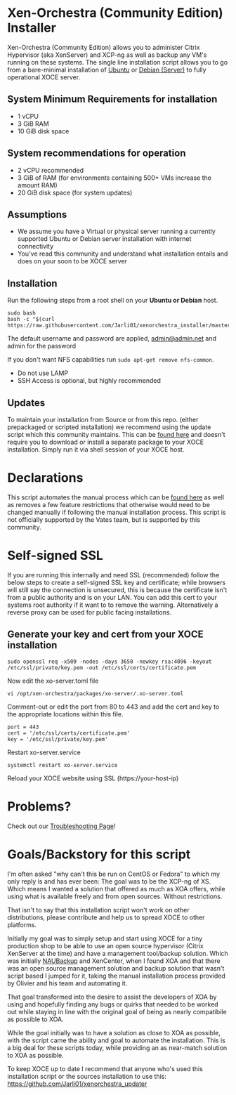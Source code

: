 # Xen-Orchestra (Community Edition) Installer

Xen-Orchestra (Community Edition) allows you to administer Citrix Hypervisor (aka XenServer) and XCP-ng as well as backup any VM's running on these systems. The single line installation script allows you to go from a bare-minimal installation of [Ubuntu](https://ubuntu.com/download/server) or [Debian (Server)](https://www.debian.org/distrib/netinst) to fully operational XOCE server.

## System Minimum Requirements for installation

* 1 vCPU
* 3 GiB RAM
* 10 GiB disk space

## System recommendations for operation

* 2 vCPU recommended 
* 3 GiB of RAM (for environments containing 500+ VMs increase the amount RAM)
* 20 GiB disk space (for system updates)

## Assumptions

* We assume you have a Virtual or physical server running a currently supported Ubuntu or Debian server installation with internet connectivity
* You've read this community and understand what installation entails and does on your soon to be XOCE server

## Installation
 
Run the following steps from a root shell on your **Ubuntu or Debian** host.

	sudo bash
	bash -c "$(curl https://raw.githubusercontent.com/Jarli01/xenorchestra_installer/master/xo_install.sh)"
    
The default username and password are applied, admin@admin.net and admin for the password

If you don't want NFS capabilities run ```sudo apt-get remove nfs-common```.

* Do not use LAMP
* SSH Access is optional, but highly recommended

## Updates

To maintain your installation from Source or from this repo. (either prepackaged or scripted installation) we recommend using the update script which this community maintains. This can be [found here](https://github.com/Jarli01/xenorchestra_updater) and doesn't require you to download or install a separate package to your XOCE installation. Simply run it via shell session of your XOCE host.

# Declarations

This script automates the manual process which can be [found here](https://docs.xen-orchestra.com/installation) as well as removes a few feature restrictions that otherwise would need to be changed manually if following the manual installation process. This script is not officially supported by the Vates team, but is supported by this community. 

# Self-signed SSL 

If you are running this internally and need SSL (recommended) follow the below steps to create a self-signed SSL key and certificate; while browsers will still say the connection is unsecured, this is because the certificate isn't from a public authority and is on your LAN. You can add this cert to your systems root authority if it want to to remove the warning. Alternatively a reverse proxy can be used for public facing installations.  

## Generate your key and cert from your XOCE installation

    sudo openssl req -x509 -nodes -days 3650 -newkey rsa:4096 -keyout /etc/ssl/private/key.pem -out /etc/ssl/certs/certificate.pem
    
Now edit the xo-server.toml file

    vi /opt/xen-orchestra/packages/xo-server/.xo-server.toml
    
Comment-out or edit the port from 80 to 443 and add the cert and key to the appropriate locations within this file.
    
    port = 443
    cert = '/etc/ssl/certs/certificate.pem'
    key = '/etc/ssl/private/key.pem'
    
Restart xo-server.service

    systemctl restart xo-server.service

Reload your XOCE website using SSL (https://your-host-ip)

# Problems?

Check out our [Troubleshooting Page](https://github.com/Jarli01/xenorchestra_installer/blob/master/TROUBLESHOOTING.md)!

# Goals/Backstory for this script

I'm often asked "why can't this be run on CentOS or Fedora" to which my only reply is and has ever been: The goal was to be the XCP-ng of XS. Which means I wanted a solution that offered as much as XOA offers, while using what is available freely and from open sources. Without restrictions. 

That isn't to say that this installation script won't work on other distributions, please contribute and help us to spread XOCE to other platforms. 

Initially my goal was to simply setup and start using XOCE for a tiny production shop to be able to use an open source hypervisor (Citrix XenServer at the time) and have a management tool/backup solution. Which was initially [NAUBackup](https://github.com/NAUbackup/VmBackup) and XenCenter, when I found XOA and that there was an open source management solution and backup solution that wasn't script based I jumped for it, taking the manual installation process provided by Olivier and his team and automating it. 

That goal transformed into the desire to assist the developers of XOA by using and hopefully finding any bugs or quirks that needed to be worked out while staying in line with the original goal of being as nearly compatibile as possible to XOA.

While the goal initially was to have a solution as close to XOA as possible, with the script came the ability and goal to automate the installation. This is a big deal for these scripts today, while providing an as near-match solution to XOA as possible. 

To keep XOCE up to date I recommend that anyone who's used this installation script or the sources installation to use this: https://github.com/Jarli01/xenorchestra_updater



